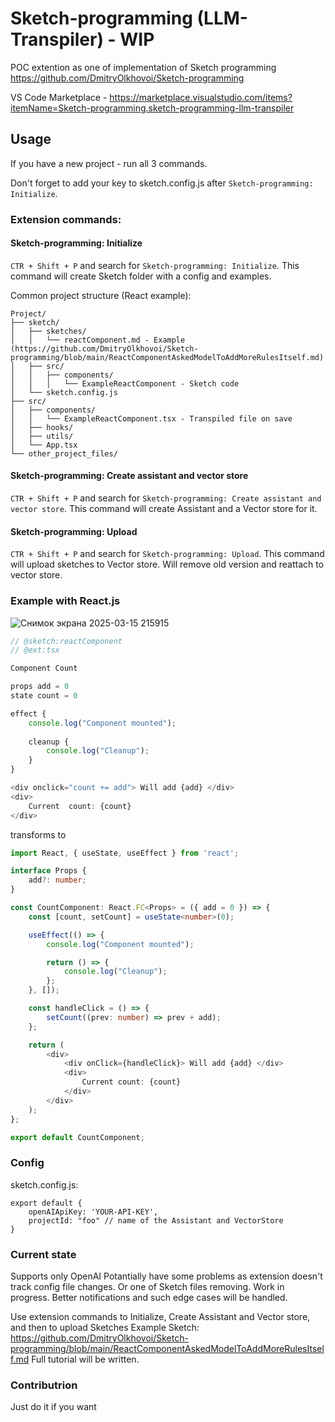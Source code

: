 # Sketch-programming (LLM-Transpiler) - WIP

POC extention as one of implementation of Sketch programming
https://github.com/DmitryOlkhovoi/Sketch-programming

VS Code Marketplace - https://marketplace.visualstudio.com/items?itemName=Sketch-programming.sketch-programming-llm-transpiler

## Usage
If you have a new project - run all 3 commands.

Don't forget to add your key to sketch.config.js after ```Sketch-programming: Initialize```.

### Extension commands:

####  Sketch-programming: Initialize
```CTR + Shift + P``` and search for ```Sketch-programming: Initialize```. This command will create Sketch folder with a config and examples.

Common project structure (React example):
```
Project/
├── sketch/
│   ├── sketches/
│   │   └── reactComponent.md - Example (https://github.com/DmitryOlkhovoi/Sketch-programming/blob/main/ReactComponentAskedModelToAddMoreRulesItself.md)
│   ├── src/
│   │   ├── components/
│   │   │   └── ExampleReactComponent - Sketch code
│   └── sketch.config.js
├── src/
│   ├── components/
│   │   └── ExampleReactComponent.tsx - Transpiled file on save
│   ├── hooks/
│   ├── utils/
│   └── App.tsx
└── other_project_files/
```

####  Sketch-programming: Create assistant and vector store
```CTR + Shift + P``` and search for ```Sketch-programming: Create assistant and vector store```. This command will create Assistant and a Vector store for it.

####  Sketch-programming: Upload
```CTR + Shift + P``` and search for ```Sketch-programming: Upload```. This command will upload sketches to Vector store. Will remove old version and reattach to vector store.

### Example with React.js

![Снимок экрана 2025-03-15 215915](https://github.com/user-attachments/assets/5311db86-1d5f-46f5-b122-a5b7e5c161a0)


```javascript
// @sketch:reactComponent
// @ext:tsx

Component Count

props add = 0
state count = 0

effect {
    console.log("Component mounted");
    
    cleanup {
        console.log("Cleanup");
    }
}

<div onclick="count += add"> Will add {add} </div>
<div>
    Current  count: {count}
</div>
```

transforms to

```typescript
import React, { useState, useEffect } from 'react';

interface Props {
    add?: number;
}

const CountComponent: React.FC<Props> = ({ add = 0 }) => {
    const [count, setCount] = useState<number>(0);

    useEffect(() => {
        console.log("Component mounted");

        return () => {
            console.log("Cleanup");
        };
    }, []);

    const handleClick = () => {
        setCount((prev: number) => prev + add);
    };

    return (
        <div>
            <div onClick={handleClick}> Will add {add} </div>
            <div>
                Current count: {count}
            </div>
        </div>
    );
};

export default CountComponent;
```

### Config

sketch.config.js:
```
export default {
    openAIApiKey: 'YOUR-API-KEY',
    projectId: "foo" // name of the Assistant and VectorStore
}
```

### Current state
Supports only OpenAI
Potantially have some problems as extension doesn't track config file changes. Or one of Sketch files removing. Work in progress. Better notifications and such edge cases will be handled.

Use extension commands to Initialize, Create Assistant and Vector store, and then to upload Sketches
Example Sketch: https://github.com/DmitryOlkhovoi/Sketch-programming/blob/main/ReactComponentAskedModelToAddMoreRulesItself.md
Full tutorial will be written.

### Contributrion
Just do it if you want
